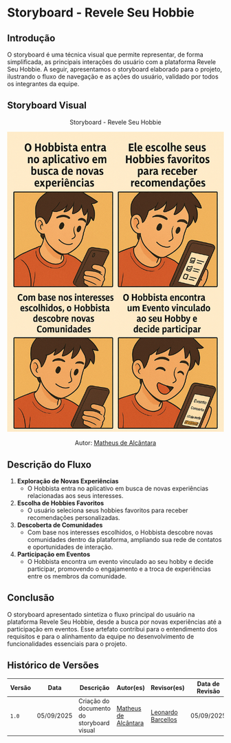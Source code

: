 # Storyboard - Revele Seu Hobbie

## Introdução
O storyboard é uma técnica visual que permite representar, de forma simplificada, as principais interações do usuário com a plataforma Revele Seu Hobbie. A seguir, apresentamos o storyboard elaborado para o projeto, ilustrando o fluxo de navegação e as ações do usuário, validado por todos os integrantes da equipe.

## Storyboard Visual

<p align="center">Storyboard - Revele Seu Hobbie</p>

![Storyboard - Revele Seu Hobbie](../Assets/storyboard.png)

<p align="center">Autor: <a href="https://github.com/matheusdealcantara">Matheus de Alcântara</a></p>

## Descrição do Fluxo
1. **Exploração de Novas Experiências**
   - O Hobbista entra no aplicativo em busca de novas experiências relacionadas aos seus interesses.
2. **Escolha de Hobbies Favoritos**
   - O usuário seleciona seus hobbies favoritos para receber recomendações personalizadas.
3. **Descoberta de Comunidades**
   - Com base nos interesses escolhidos, o Hobbista descobre novas comunidades dentro da plataforma, ampliando sua rede de contatos e oportunidades de interação.
4. **Participação em Eventos**
   - O Hobbista encontra um evento vinculado ao seu hobby e decide participar, promovendo o engajamento e a troca de experiências entre os membros da comunidade.

## Conclusão
O storyboard apresentado sintetiza o fluxo principal do usuário na plataforma Revele Seu Hobbie, desde a busca por novas experiências até a participação em eventos. Esse artefato contribui para o entendimento dos requisitos e para o alinhamento da equipe no desenvolvimento de funcionalidades essenciais para o projeto.

## Histórico de Versões
| Versão | Data       | Descrição                       | Autor(es)               | Revisor(es)          | Data de Revisão |
|--------|------------|---------------------------------|------------------------|----------------------|-----------------|
| `1.0`  | 05/09/2025 | Criação do documento do storyboard visual | [Matheus de Alcântara](https://github.com/matheusdealcantara)   | [Leonardo Barcellos](https://github.com/oyLeonardo)     |    05/09/2025   |
